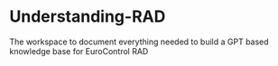 # Understanding-RAD
The workspace to document everything needed to build a GPT based knowledge base for EuroControl RAD 
